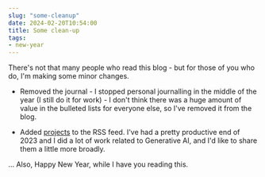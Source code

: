 ```yaml
---
slug: "some-cleanup"
date: 2024-02-20T10:54:00
title: Some clean-up
tags:
- new-year
---
```


There\'s not that many people who read this blog - but for those of you who do, I\'m making some minor changes.

* Removed the journal - I stopped personal journalling in the middle of the year (I still do it for work) - I don\'t think there was a huge amount of value in the bulleted lists for everyone else, so I\'ve removed it from the blog.

* Added [projects](https://paul.kinlan.me/projects/ "https://paul.kinlan.me/projects/") to the RSS feed. I\'ve had a pretty productive end of 2023 and I did a lot of work related to Generative AI, and I\'d like to share them a little more broadly.

... Also, Happy New Year, while I have you reading this.
